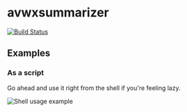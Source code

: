 # avwxsummarizer

[![Build Status](https://travis-ci.org/NicholasMerrill/avwxsummarizer.svg?branch=master)](https://travis-ci.org/NicholasMerrill/avwxsummarizer)

## Examples

### As a script

Go ahead and use it right from the shell if you're feeling lazy.

![Shell usage example](http://i.imgur.com/YzBaP2m.png)

